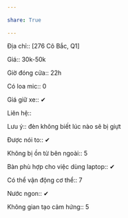 ---  
share: True  
---  
Địa chỉ:: [276 Cô Bắc, Q1]  
Giá:: 30k-50k  
Giờ đóng cửa:: 22h  
  
Có loa mic:: 0  
Giá giữ xe:: ✔  
Liên hệ::   
Lưu ý:: đèn không biết lúc nào sẽ bị giựt  
  
  
Được nói to:: ✔  
Không bị ồn từ bên ngoài:: 5  
Bàn phù hợp cho việc dùng laptop:: ✔  
Có thể vận động cơ thể:: 7  
Nước ngon:: ✔  
Không gian tạo cảm hứng:: 5  
